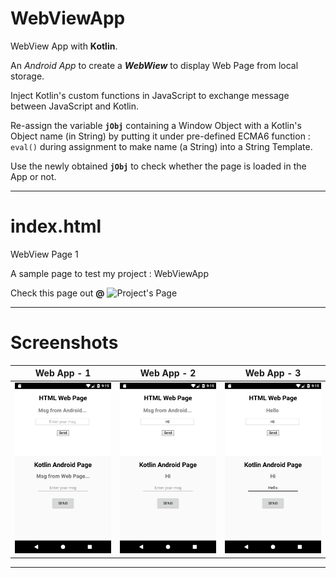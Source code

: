 # WebViewApp
WebView App with **Kotlin**.

An _Android App_ to create a _**WebWiew**_ to display Web Page from local storage.

Inject Kotlin's custom functions in JavaScript to exchange message between JavaScript and Kotlin.

Re-assign the variable **`jObj`** containing a Window Object with a Kotlin's Object name (in String) by putting it under pre-defined ECMA6 function : `eval()` during assignment to make name (a String) into a String Template.

Use the newly obtained **`jObj`** to check whether the page is loaded in the App or not.

---

# index.html
WebView Page 1

A sample page to test my project : WebViewApp

Check this page out **@** ![Project's Page](https://nishantsinghdev.github.io/WebViewApp/)

---

# Screenshots
|  Web App - 1  |  Web App - 2  |  Web App - 3  |
| :-----------: | :-----------: | :-----------: |
| ![Pic-1](./screenshots/Pic-1.png) | ![Pic-2](./screenshots/Pic-2.png) | ![Pic-3](./screenshots/Pic-3.png) |

---
